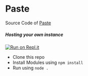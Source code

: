 # Paste

Source Code of [Paste](https://paste.zyrouge.gq)

##### Hosting your own instance

[![Run on Repl.it](https://repl.it/badge/github/zyrouge/paste)](https://repl.it/github/zyrouge/paste)

* Clone this repo
* Install Modules using `npm install`
* Run using `node .`